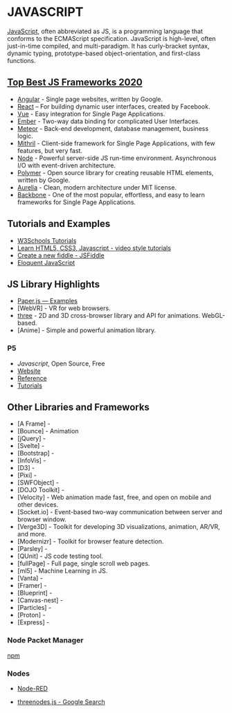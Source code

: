# JAVASCRIPT
[JavaScript](https://www.javascript.com/), often abbreviated as JS, is a programming language that conforms to the ECMAScript specification. JavaScript is high-level, often just-in-time compiled, and multi-paradigm. It has curly-bracket syntax, dynamic typing, prototype-based object-orientation, and first-class functions.

## [Top Best JS Frameworks 2020](https://hackr.io/blog/best-javascript-frameworks)
* [Angular](https://angular.io/) - Single page websites, written by Google.
* [React](https://reactjs.org/) – For building dynamic user interfaces, created by Facebook.
* [Vue](https://vuejs.org/) - Easy integration for Single Page Applications.
* [Ember](https://www.emberjs.com/) - Two-way data binding for complicated User Interfaces.
* [Meteor](https://www.meteor.com/) - Back-end development, database management, business logic.
* [Mithril](https://mithril.js.org/) - Client-side framework for Single Page Applications, with few features, but very fast.
* [Node](https://nodejs.org/en/) - Powerful server-side JS run-time environment. Asynchronous I/O with event-driven architecture.
* [Polymer](https://www.polymer-project.org/) - Open source library for creating reusable HTML elements, written by Google.
* [Aurelia](https://aurelia.io/) - Clean, modern architecture under MIT license. 
* [Backbone](http://backbonejs.org/) - One of the most popular, effortless, and easy to learn frameworks for Single Page Applications.

## Tutorials and Examples
* [W3Schools Tutorials](https://www.w3schools.com/js/DEFAULT.asp)
* [Learn HTML5, CSS3, Javascript - video style tutorials](http://thecodeplayer.com/)
* [Create a new fiddle - JSFiddle](https://jsfiddle.net/)
* [Eloquent JavaScript](http://eloquentjavascript.net/)

## JS Library Highlights
* [Paper.js — Examples](http://paperjs.org/examples/)
* [WebVR] - VR for web browsers.
* [three](https://threejs.org/) - 2D and 3D cross-browser library and API for animations. WebGL-based.
* [Anime] - Simple and powerful animation library.

### P5
* *Javascript*, Open Source, Free
* [Website](https://p5js.org)
* [Reference](https://p5js.org/reference/)
* [Tutorials](https://p5js.org/learn/)

## Other Libraries and Frameworks
* [A Frame] - 
* [Bounce] - Animation  
* [jQuery] - 
* [Svelte] - 
* [Bootstrap] - 
* [InfoVis] - 
* [D3] - 
* [Pixi] - 
* [SWFObject] - 
* [DOJO Toolkit] - 
* [Velocity] - Web animation made fast, free, and open on mobile and other devices.
* [Socket.io] - Event-based two-way communication between server and browser window.
* [Verge3D] - Toolkit for developing 3D visualizations, animation, AR/VR, and more.
* [Modernizr] - Toolkit for browser feature detection.
* [Parsley] - 
* [QUnit] - JS code testing tool.
* [fullPage] - Full page, single scroll web pages.
* [ml5] - Machine Learning in JS.
* [Vanta] - 
* [Framer] - 
* [Blueprint] - 
* [Canvas-nest] - 
* [Particles] - 
* [Proton] - 
* [Express] - 

### Node Packet Manager
[npm](https://www.npmjs.com/)

### Nodes
* [Node-RED](https://nodered.org/)


* [threenodes.js - Google Search](https://www.google.com/search?q=threenodes.js&oq=threenode&aqs=chrome.0.0j69i65j69i57j0l3.5765j0j7&sourceid=chrome&ie=UTF-8)

